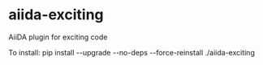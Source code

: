 # aiida-exciting
AiiDA plugin for exciting code

To install:
pip install --upgrade --no-deps --force-reinstall ./aiida-exciting
